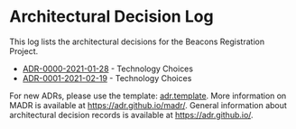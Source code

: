 # Architectural Decision Log

This log lists the architectural decisions for the Beacons Registration Project.

<!-- adrlog -- The index file is autogenerated via a pre-commit hook. -->

- [ADR-0000-2021-01-28](0000-2021-01-28-technology-choices.md) - Technology Choices
- [ADR-0001-2021-02-19](0001-2021-02-19-frontend-form-validation.md) - Technology Choices

<!-- adrlogstop -->

For new ADRs, please use the template: [adr.template](adr.template).
More information on MADR is available at <https://adr.github.io/madr/>.
General information about architectural decision records is available at <https://adr.github.io/>.
